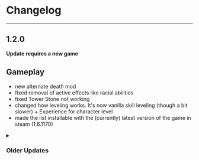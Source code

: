 # Changelog

***

## 1.2.0
**Update requires a new game**

## Gameplay

- new alternate death mod
- fixed removal of active effects like racial abilities
- fixed Tower Stone not working
- changed how leveling works. It's now vanilla skill leveling (though a bit slower) + Experience for character level
- made the list installable with the (currently) latest version of the game in steam (1.6.1170)


<details>
<summary> <h3>Older Updates </summary>

## 1.1.5
### Small Bug Fixes 
**Update requires a new game unless you deactivate ZDO in its MCM before updating**

### Gameplay
- Removed ZDO due to it not working correctly
- Fixed infinite loading (hopefully as it is a Wabbajack issue, not one with the list)
- Fixed Robes canceling all racial abilities


## 1.1.4
### Still the same, but installable with the latest update of skyrim

## 1.1.3
### Same as 1.1.2 but with shader cache for faster start time

## 1.1.2
### Update <ins>does not require</ins> a new game
Warnings about missing plugins can be safely ignored. Just make sure to make a save right after you loaded in.

### Gameplay
- Skill Based Dynamic Animations
- Daedric Aspect
- Spontaneous Output Spread (adds ranges to damage so not every hit does the same amount of damage)
- Removed Distar creature mod

### Visuals
- Particle Lights Pack 
- updated Community Shaders to fix a detection bug

## 1.1.1
### Fixes install issues, no new game required

## 1.1.0
### Update <ins>does require</ins> a new game

### Gameplay
- Added Candleheart
- changed some artifact and gave some unique items interesting effects
- added some QOL mods (like: detect keys spell, cold water grease)
- Balanced out followers a bit
- Lockpicking is on a timer now
- added starter player home in Riverwood
- added improved camera
- added balancing to placed weapons
- slowed down movement speed a bit (felt way too fast)
### Visuals
- new ReShade preset (again)
- added Light Limit Fix
- pre-installed Shader Cache for faster start up times
- fixed some of the bright snow
- fixed some floating trees
- regenerated LODs

## 1.0.2
**Update is save safe**
- 'fixed' bounty bug
- changed inn cost and carriage cost (dialogue will only change in a new game)
- made salt easier to come by
- added Blade and Blunt as combat mod
- changed some combat styles
- made 'Sound Fix for large Sector drives' optional again like I intented it to be
- less food distribution in dungeons (will probably not affect already loaded dungeons)
- Removed Stats of Stealing to not have looting count as stealing
- limited attack rotation to roughly 10% of the original value
- lowered chance to get extra perk point rewards significantly
- made guns easier to remove (just disable Requiem Rifle Crossbow Swap)
- changed precision settings


## 1.0.1

make list installable
updated reshade

</details>
